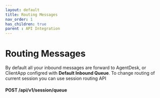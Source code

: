 ```yaml
---
layout: default
title: Routing Messages
nav_order: 1
has_children: true
parent : API Integration
---
```

# Routing Messages
By default all your inbound messages are forward to AgentDesk, or ClientApp configred with __Default Inbound Queue__. 
To change routing of current session you can use session routing API

#### POST /api/v1/session/queue
```javascript


```

